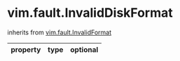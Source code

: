 vim.fault.InvalidDiskFormat
===========================
inherits from [vim.fault.InvalidFormat](docs/vim.fault.InvalidFormat.md)

| property | type | optional |
|:---------|:-----|:---------|
